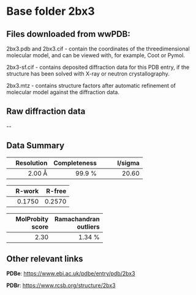 # Base folder 2bx3

## Files downloaded from wwPDB:

2bx3.pdb and 2bx3.cif - contain the coordinates of the threedimensional molecular model, and can be viewed with, for example, Coot or Pymol.

2bx3-sf.cif - contains deposited diffraction data for this PDB entry, if the structure has been solved with X-ray or neutron crystallography.

2bx3.mtz - contains structure factors after automatic refinement of molecular model against the diffraction data.

## Raw diffraction data

--<br> 

## Data Summary
|   | Resolution | Completeness| I/sigma |
|---|-------------:|----------------:|--------------:|
|   |2.00 Å|99.9  %|<img width=50/>20.60|

|   | **R-work**| **R-free**   
|---|-------------:|----------------:|           
||0.1750|0.2570|

|   |**MolProbity<br>score**| **Ramachandran<br>outliers** 
|---|-------------:|----------------:|
||2.30|1.34 %|

 

 

## Other relevant links 
**PDBe**:  https://www.ebi.ac.uk/pdbe/entry/pdb/2bx3
 
**PDBr**: https://www.rcsb.org/structure/2bx3 

